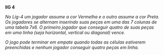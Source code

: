 **lIG 4**

*No Lig-4 um jogador assume a cor Vermelha e o outro assume a cor Preta. Os jogadores se alternam inserindo suas peças em uma das 7 colunas de uma tabela 7x6. O primeiro jogador que conseguir quatro de suas peças em uma linha (seja horizontal, vertical ou diagonal) vence.*

*O jogo pode terminar em empate quando todas as células estiverem preenchidas e nenhum jogador conseguir quatro peças em linha.*



